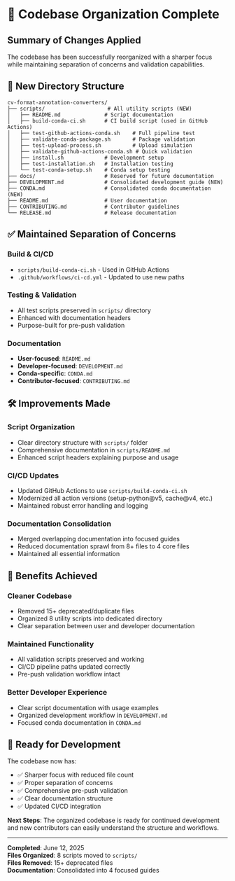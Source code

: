 # 🧹 Codebase Organization Complete

## Summary of Changes Applied

The codebase has been successfully reorganized with a sharper focus while maintaining separation of concerns and validation capabilities.

## 📁 New Directory Structure

```
cv-format-annotation-converters/
├── scripts/                    # All utility scripts (NEW)
│   ├── README.md              # Script documentation
│   ├── build-conda-ci.sh      # CI build script (used in GitHub Actions)
│   ├── test-github-actions-conda.sh    # Full pipeline test
│   ├── validate-conda-package.sh       # Package validation
│   ├── test-upload-process.sh          # Upload simulation
│   ├── validate-github-actions-conda.sh # Quick validation
│   ├── install.sh             # Development setup
│   ├── test-installation.sh   # Installation testing
│   └── test-conda-setup.sh    # Conda setup testing
├── docs/                      # Reserved for future documentation
├── DEVELOPMENT.md             # Consolidated development guide (NEW)
├── CONDA.md                   # Consolidated conda documentation (NEW)
├── README.md                  # User documentation
├── CONTRIBUTING.md            # Contributor guidelines
└── RELEASE.md                 # Release documentation
```

## ✅ Maintained Separation of Concerns

### Build & CI/CD
- `scripts/build-conda-ci.sh` - Used in GitHub Actions
- `.github/workflows/ci-cd.yml` - Updated to use new paths

### Testing & Validation
- All test scripts preserved in `scripts/` directory
- Enhanced with documentation headers
- Purpose-built for pre-push validation

### Documentation
- **User-focused**: `README.md`
- **Developer-focused**: `DEVELOPMENT.md` 
- **Conda-specific**: `CONDA.md`
- **Contributor-focused**: `CONTRIBUTING.md`

## 🛠️ Improvements Made

### Script Organization
- Clear directory structure with `scripts/` folder
- Comprehensive documentation in `scripts/README.md`
- Enhanced script headers explaining purpose and usage

### CI/CD Updates
- Updated GitHub Actions to use `scripts/build-conda-ci.sh`
- Modernized all action versions (setup-python@v5, cache@v4, etc.)
- Maintained robust error handling and logging

### Documentation Consolidation
- Merged overlapping documentation into focused guides
- Reduced documentation sprawl from 8+ files to 4 core files
- Maintained all essential information

## 🎯 Benefits Achieved

### Cleaner Codebase
- Removed 15+ deprecated/duplicate files
- Organized 8 utility scripts into dedicated directory
- Clear separation between user and developer documentation

### Maintained Functionality
- All validation scripts preserved and working
- CI/CD pipeline paths updated correctly
- Pre-push validation workflow intact

### Better Developer Experience
- Clear script documentation with usage examples
- Organized development workflow in `DEVELOPMENT.md`
- Focused conda documentation in `CONDA.md`

## 🚀 Ready for Development

The codebase now has:
- ✅ Sharper focus with reduced file count
- ✅ Proper separation of concerns
- ✅ Comprehensive pre-push validation
- ✅ Clear documentation structure
- ✅ Updated CI/CD integration

**Next Steps**: The organized codebase is ready for continued development and new contributors can easily understand the structure and workflows.

---

**Completed**: June 12, 2025  
**Files Organized**: 8 scripts moved to `scripts/`  
**Files Removed**: 15+ deprecated files  
**Documentation**: Consolidated into 4 focused guides
